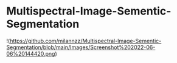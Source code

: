 # Multispectral-Image-Sementic-Segmentation
!(https://github.com/milannzz/Multispectral-Image-Sementic-Segmentation/blob/main/Images/Screenshot%202022-06-06%20144420.png)
